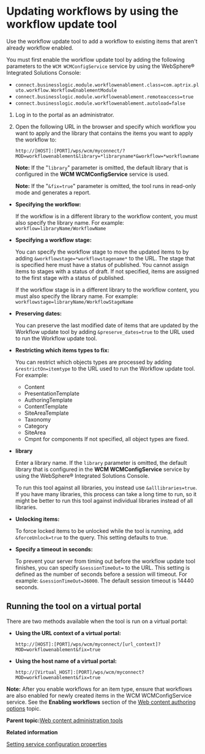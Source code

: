 # Updating workflows by using the workflow update tool 

Use the workflow update tool to add a workflow to existing items that aren't already workflow enabled.

You must first enable the workflow update tool by adding the following parameters to the `WCM WCMConfigService` service by using the WebSphere® Integrated Solutions Console:

-   `connect.businesslogic.module.workflowenablement.class=com.aptrix.pluto.workflow.WorkflowEnablementModule`
-   `connect.businesslogic.module.workflowenablement.remoteaccess=true`
-   `connect.businesslogic.module.workflowenablement.autoload=false`

1.  Log in to the portal as an administrator.

2.  Open the following URL in the browser and specify which workflow you want to apply and the library that contains the items you want to apply the workflow to:

    ```
    http://[HOST]:[PORT]/wps/wcm/myconnect/?MOD=workflowenablement&library=*libraryname*&workflow=*workflowname*&fix=true
    ```

    **Note:** If the "`library`" parameter is omitted, the default library that is configured in the **WCM WCMConfigService** service is used.

    **Note:** If the "`&fix=true`" parameter is omitted, the tool runs in read-only mode and generates a report.


-   **Specifying the workflow:**

    If the workflow is in a different library to the workflow content, you must also specify the library name. For example: `workflow=libraryName/WorkflowName`

-   **Specifying a workflow stage:**

    You can specify the workflow stage to move the updated items to by adding `&workflowstage=*workflowstagename*` to the URL. The stage that is specified here must have a status of published. You cannot assign items to stages with a status of draft. If not specified, items are assigned to the first stage with a status of published.

    If the workflow stage is in a different library to the workflow content, you must also specify the library name. For example: `workflowstage=libraryName/WorkflowStageName`

-   **Preserving dates:**

    You can preserve the last modified date of items that are updated by the Workflow update tool by adding `&preserve_dates=true` to the URL used to run the Workflow update tool.

-   **Restricting which items types to fix:**

    You can restrict which objects types are processed by adding `&restrictOn=itemtype` to the URL used to run the Workflow update tool. For example:

    -   Content
    -   PresentationTemplate
    -   AuthoringTemplate
    -   ContentTemplate
    -   SiteAreaTemplate
    -   Taxonomy
    -   Category
    -   SiteArea
    -   Cmpnt for components
    If not specified, all object types are fixed.

-   **library**

    Enter a library name. If the `library` parameter is omitted, the default library that is configured in the **WCM WCMConfigService** service by using the WebSphere® Integrated Solutions Console.

    To run this tool against all libraries, you instead use `&alllibraries=true`. If you have many libraries, this process can take a long time to run, so it might be better to run this tool against individual libraries instead of all libraries.

-   **Unlocking items:**

    To force locked items to be unlocked while the tool is running, add `&forceUnlock=true` to the query. This setting defaults to true.

-   **Specify a timeout in seconds:**

    To prevent your server from timing out before the workflow update tool finishes, you can specify `&sessionTimeOut=` to the URL. This setting is defined as the number of seconds before a session will timeout. For example: `&sessionTimeOut=36000`. The default session timeout is 14440 seconds.


## Running the tool on a virtual portal

There are two methods available when the tool is run on a virtual portal:

-   **Using the URL context of a virtual portal:**

    ```
    http://[HOST]:[PORT]/wps/wcm/myconnect/[url_context]?MOD=workflowenablement&fix=true
    ```

-   **Using the host name of a virtual portal:**

    ```
    http://[Virtual_HOST]:[PORT]/wps/wcm/myconnect?MOD=workflowenablement&fix=true
    ```


**Note:** After you enable workflows for an item type, ensure that workflows are also enabled for newly created items in the WCM WCMConfigService service. See the **Enabling workflows** section of the [Web content authoring options](wcm_config_prop_authoring.md) topic.

**Parent topic:**[Web content administration tools ](../wcm/wcm_maintain.md)

**Related information**  


[Setting service configuration properties ](../admin-system/adsetcfg.md)

